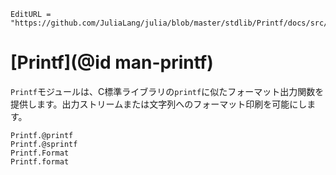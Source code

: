 ```@meta
EditURL = "https://github.com/JuliaLang/julia/blob/master/stdlib/Printf/docs/src/index.md"
```

# [Printf](@id man-printf)

`Printf`モジュールは、C標準ライブラリの`printf`に似たフォーマット出力関数を提供します。出力ストリームまたは文字列へのフォーマット印刷を可能にします。

```@docs
Printf.@printf
Printf.@sprintf
Printf.Format
Printf.format
```
